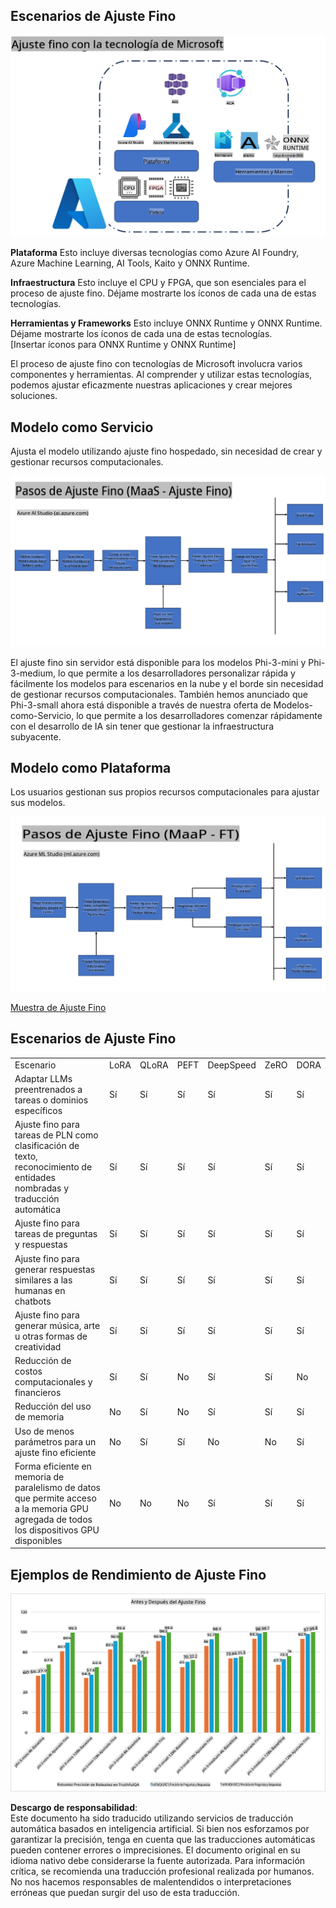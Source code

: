 ## Escenarios de Ajuste Fino

![Ajuste Fino con Servicios de MS](../../../../translated_images/FinetuningwithMS.25759a0154a97ad90e43a6cace37d6bea87f0ac0236ada3ad5d4a1fbacc3bdf7.es.png)

**Plataforma** Esto incluye diversas tecnologías como Azure AI Foundry, Azure Machine Learning, AI Tools, Kaito y ONNX Runtime.

**Infraestructura** Esto incluye el CPU y FPGA, que son esenciales para el proceso de ajuste fino. Déjame mostrarte los íconos de cada una de estas tecnologías.

**Herramientas y Frameworks** Esto incluye ONNX Runtime y ONNX Runtime. Déjame mostrarte los íconos de cada una de estas tecnologías.  
[Insertar íconos para ONNX Runtime y ONNX Runtime]

El proceso de ajuste fino con tecnologías de Microsoft involucra varios componentes y herramientas. Al comprender y utilizar estas tecnologías, podemos ajustar eficazmente nuestras aplicaciones y crear mejores soluciones.

## Modelo como Servicio

Ajusta el modelo utilizando ajuste fino hospedado, sin necesidad de crear y gestionar recursos computacionales.

![Ajuste Fino MaaS](../../../../translated_images/MaaSfinetune.6184d80a336ea9d7bb67a581e9e5d0b021cafdffff7ba257c2012e2123e0d77e.es.png)

El ajuste fino sin servidor está disponible para los modelos Phi-3-mini y Phi-3-medium, lo que permite a los desarrolladores personalizar rápida y fácilmente los modelos para escenarios en la nube y el borde sin necesidad de gestionar recursos computacionales. También hemos anunciado que Phi-3-small ahora está disponible a través de nuestra oferta de Modelos-como-Servicio, lo que permite a los desarrolladores comenzar rápidamente con el desarrollo de IA sin tener que gestionar la infraestructura subyacente.

## Modelo como Plataforma

Los usuarios gestionan sus propios recursos computacionales para ajustar sus modelos.

![Ajuste Fino Maap](../../../../translated_images/MaaPFinetune.cf8b08ef05bf57f362da90834be87562502f4370de4a7325a9fb03b8c008e5e7.es.png)

[Muestra de Ajuste Fino](https://github.com/Azure/azureml-examples/blob/main/sdk/python/foundation-models/system/finetune/chat-completion/chat-completion.ipynb)

## Escenarios de Ajuste Fino

| | | | | | | |
|-|-|-|-|-|-|-|
|Escenario|LoRA|QLoRA|PEFT|DeepSpeed|ZeRO|DORA|
|Adaptar LLMs preentrenados a tareas o dominios específicos|Sí|Sí|Sí|Sí|Sí|Sí|
|Ajuste fino para tareas de PLN como clasificación de texto, reconocimiento de entidades nombradas y traducción automática|Sí|Sí|Sí|Sí|Sí|Sí|
|Ajuste fino para tareas de preguntas y respuestas|Sí|Sí|Sí|Sí|Sí|Sí|
|Ajuste fino para generar respuestas similares a las humanas en chatbots|Sí|Sí|Sí|Sí|Sí|Sí|
|Ajuste fino para generar música, arte u otras formas de creatividad|Sí|Sí|Sí|Sí|Sí|Sí|
|Reducción de costos computacionales y financieros|Sí|Sí|No|Sí|Sí|No|
|Reducción del uso de memoria|No|Sí|No|Sí|Sí|Sí|
|Uso de menos parámetros para un ajuste fino eficiente|No|Sí|Sí|No|No|Sí|
|Forma eficiente en memoria de paralelismo de datos que permite acceso a la memoria GPU agregada de todos los dispositivos GPU disponibles|No|No|No|Sí|Sí|Sí|

## Ejemplos de Rendimiento de Ajuste Fino

![Rendimiento de Ajuste Fino](../../../../translated_images/Finetuningexamples.9dbf84557eef43e011eb7cadf51f51686f9245f7953e2712a27095ab7d18a6d1.es.png)

**Descargo de responsabilidad**:  
Este documento ha sido traducido utilizando servicios de traducción automática basados en inteligencia artificial. Si bien nos esforzamos por garantizar la precisión, tenga en cuenta que las traducciones automáticas pueden contener errores o imprecisiones. El documento original en su idioma nativo debe considerarse la fuente autorizada. Para información crítica, se recomienda una traducción profesional realizada por humanos. No nos hacemos responsables de malentendidos o interpretaciones erróneas que puedan surgir del uso de esta traducción.